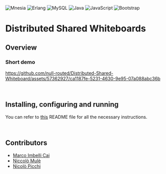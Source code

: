 ![Mnesia](https://img.shields.io/badge/Mnesia-ED7B06?style=flat&logo=erlang&logoColor=white)
![Erlang](https://img.shields.io/badge/Erlang-A90533?style=flat&logo=erlang&logoColor=white)
![MySQL](https://img.shields.io/badge/MySQL-4479A1?style=flat&logo=mysql&logoColor=white)
![Java](https://img.shields.io/badge/Java-ED8B00?style=flat&logo=openjdk&logoColor=white)
![JavaScript](https://img.shields.io/badge/JavaScript-F7DF1E?style=flat&logo=javascript&logoColor=black)
![Bootstrap](https://img.shields.io/badge/Bootstrap-7952B3?style=flat&logo=bootstrap&logoColor=white)

# Distributed Shared Whiteboards

## Overview
### Short demo
https://github.com/null-routed/Distributed-Shared-Whiteboard/assets/57362927/ca1187fe-5231-4630-9e95-07a088abc36b







<br>

## Installing, configuring and running
You can refer to [this](https://github.com/null-routed/Distributed-Shared-Whiteboard/tree/main/src) README file for all the necessary instructions.

<br>

## Contributors
* [Marco Imbelli Cai](https://github.com/marcoimbee)
* [Niccolò Mulè](https://github.com/null-routed)
* [Nicolò Picchi](https://github.com/NicoUniPi)
